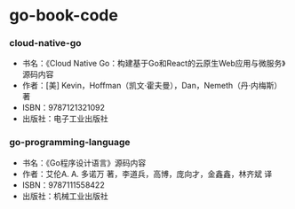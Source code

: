 # go-book-code

### cloud-native-go
- 书名：《Cloud Native Go：构建基于Go和React的云原生Web应用与微服务》源码内容
- 作者：[美] Kevin，Hoffman（凯文·霍夫曼），Dan，Nemeth（丹·内梅斯） 著
- ISBN：9787121321092
- 出版社：电子工业出版社

### go-programming-language
- 书名：《Go程序设计语言》源码内容
- 作者：艾伦A. A. 多诺万 著，李道兵，高博，庞向才，金鑫鑫，林齐斌 译
- ISBN：9787111558422
- 出版社：机械工业出版社